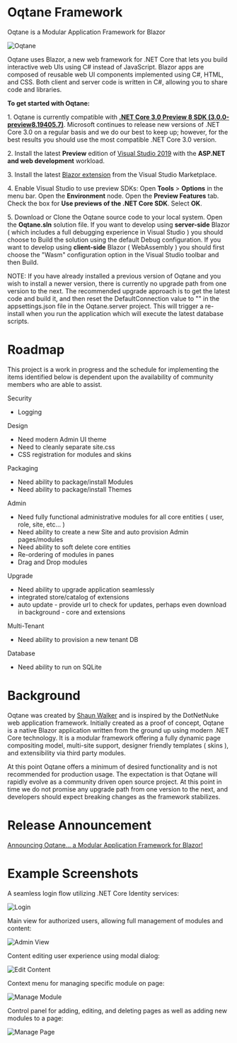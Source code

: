 # Oqtane Framework
Oqtane is a Modular Application Framework for Blazor

![Oqtane](https://github.com/oqtane/framework/blob/master/oqtane.png?raw=true "Oqtane")

Oqtane uses Blazor, a new web framework for .NET Core that lets you build interactive web UIs using C# instead of JavaScript. Blazor apps are composed of reusable web UI components implemented using C#, HTML, and CSS. Both client and server code is written in C#, allowing you to share code and libraries.

**To get started with Oqtane:**

   1.&nbsp;Oqtane is currently compatible with **[.NET Core 3.0 Preview 8 SDK (3.0.0-preview8.19405.7)](https://dotnet.microsoft.com/download/dotnet-core/3.0)**. Microsoft continues to release new versions of .NET Core 3.0 on a regular basis and we do our best to keep up; however, for the best results you should use the most compatible .NET Core 3.0 version.
   
   2.&nbsp;Install the latest **Preview** edition of [Visual Studio 2019](https://visualstudio.com/preview) with the **ASP.NET and web development** workload.

   3.&nbsp;Install the latest [Blazor extension](https://go.microsoft.com/fwlink/?linkid=870389) from the Visual Studio Marketplace. 

   4.&nbsp;Enable Visual Studio to use preview SDKs: Open **Tools** > **Options** in the menu bar. Open the **Environment** node. Open the **Preview Features** tab. Check the box for **Use previews of the .NET Core SDK**. Select **OK**. 

   5.&nbsp;Download or Clone the Oqtane source code to your local system. Open the **Oqtane.sln** solution file. If you want to develop using **server-side** Blazor ( which includes a full debugging experience in Visual Studio ) you should choose to Build the solution using the default Debug configuration. If you want to develop using **client-side** Blazor ( WebAssembly ) you should first choose the "Wasm" configuration option in the Visual Studio toolbar and then Build.
   
   NOTE: If you have already installed a previous version of Oqtane and you wish to install a newer version, there is currently no upgrade path from one version to the next. The recommended upgrade approach is to get the latest code and build it, and then reset the DefaultConnection value to "" in the appsettings.json file in the Oqtane.server project. This will trigger a re-install when you run the application which will execute the latest database scripts.

# Roadmap
This project is a work in progress and the schedule for implementing the items identified below is dependent upon the availability of community members who are able to assist.

Security
- Logging

Design
- Need modern Admin UI theme
- Need to cleanly separate site.css
- CSS registration for modules and skins

Packaging
- Need ability to package/install Modules
- Need ability to package/install Themes

Admin
- Need fully functional administrative modules for all core entities ( user, role, site, etc… )
- Need ability to create a new Site and auto provision Admin pages/modules
- Need ability to soft delete core entities
- Re-ordering of modules in panes
- Drag and Drop modules

Upgrade
- Need ability to upgrade application seamlessly
- integrated store/catalog of extensions
- auto update - provide url to check for updates, perhaps even download in background - core and extensions

Multi-Tenant
- Need ability to provision a new tenant DB

Database
- Need ability to run on SQLite

# Background
Oqtane was created by [Shaun Walker](https://www.linkedin.com/in/shaunbrucewalker/) and is inspired by the DotNetNuke web application framework. Initially created as a proof of concept, Oqtane is a native Blazor application written from the ground up using modern .NET Core technology. It is a modular framework offering a fully dynamic page compositing model, multi-site support, designer friendly templates ( skins ), and extensibility via third party modules.

At this point Oqtane offers a minimum of desired functionality and is not recommended for production usage. The expectation is that Oqtane will rapidly evolve as a community driven open source project. At this point in time we do not promise any upgrade path from one version to the next, and developers should expect breaking changes as the framework stabilizes.

# Release Announcement

[Announcing Oqtane... a Modular Application Framework for Blazor!](https://www.oqtane.org/Resources/Blog/PostId/520/announcing-oqtane-a-modular-application-framework-for-blazor)

# Example Screenshots

A seamless login flow utilizing .NET Core Identity services:

![Login](https://github.com/oqtane/framework/blob/master/screenshot1.png?raw=true "Login")

Main view for authorized users, allowing full management of modules and content:

![Admin View](https://github.com/oqtane/framework/blob/master/screenshot2.png?raw=true "Admin View")

Content editing user experience using modal dialog:

![Edit Content](https://github.com/oqtane/framework/blob/master/screenshot3.png?raw=true "Edit Content")

Context menu for managing specific module on page:

![Manage Module](https://github.com/oqtane/framework/blob/master/screenshot4.png?raw=true "Manage Module")

Control panel for adding, editing, and deleting pages as well as adding new modules to a page:

![Manage Page](https://github.com/oqtane/framework/blob/master/screenshot5.png?raw=true "Manage Page")

